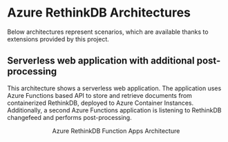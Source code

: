 ﻿# Azure RethinkDB Architectures

Below architectures represent scenarios, which are available thanks to extensions provided by this project.

## Serverless web application with additional post-processing

This architecture shows a serverless web application. The application uses Azure Functions based API to store and retrieve documents from containerized RethinkDB, deployed to Azure Container Instances. Additionally, a second Azure Functions application is listening to RethinkDB changefeed and performs post-processing.

<center>
	<object type="image/svg+xml" data="../resources/svg/azure-rethinkdb-function-apps-architecture.svg" style="max-width:600px;max-height:310px">
		Azure RethinkDB Function Apps Architecture
	</object>
</center>